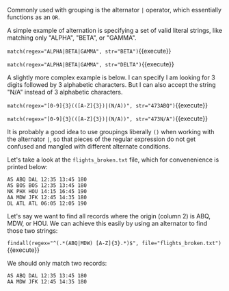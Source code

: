 
Commonly used with grouping is the alternator `|` operator, which essentially functions as an `OR`. 


A simple example of alternation is specifying a set of valid literal strings, like matching only "ALPHA", "BETA", or "GAMMA". 

`match(regex="ALPHA|BETA|GAMMA", str="BETA")`{{execute}}

`match(regex="ALPHA|BETA|GAMMA", str="DELTA")`{{execute}}


 A slightly more complex example is below. I can specify I am looking for 3 digits followed by 3 alphabetic characters. But I can also accept the string "N/A" instead of 3 alphabetic characters. 

`match(regex="[0-9]{3}(([A-Z]{3})|(N/A))", str="473ABQ")`{{execute}}

`match(regex="[0-9]{3}(([A-Z]{3})|(N/A))", str="473N/A")`{{execute}}

It is probably a good idea to use groupings liberally `()` when working with the alternator `|`, so that pieces of the regular expression do not get confused and mangled with different alternate conditions.


Let's take a look at the `flights_broken.txt` file, which for convenenience is printed below: 

```
AS ABQ DAL 12:35 13:45 180
AS BOS BOS 12:35 13:45 180
NK PHX HOU 14:15 16:45 190
AA MDW JFK 12:45 14:35 180
DL ATL ATL 06:05 12:05 190
```

Let's say we want to find all records where the origin (column 2) is ABQ, MDW, or HOU. We can achieve this easily by using an alternator to find those two strings: 

`findall(regex="^(.*(ABQ|MDW) [A-Z]{3}.*)$", file="flights_broken.txt")`{{execute}}

We should only match two records: 

```
AS ABQ DAL 12:35 13:45 180
AA MDW JFK 12:45 14:35 180
```